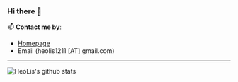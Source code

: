 ### Hi there 👋


📫 **Contact me by**:
- [Homepage](https://wmpscc.github.io/)
- Email (heolis1211 [AT] gmail.com)

----
![HeoLis's github stats](https://github-readme-stats.vercel.app/api?username=wmpscc&theme=material-palenight&count_private=true&hide=contribs)
